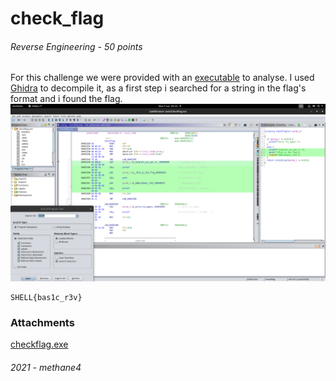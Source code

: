 # check_flag
###### Reverse Engineering - 50 points
For this challenge we were provided with an [executable](checkflag.exe) to analyse. I used [Ghidra](https://ghidra-sre.org/) to decompile it, as a first step i searched for a string in the flag's format and i found the flag.
![Screenshot](Screenshot-check_flag.png)
```
SHELL{bas1c_r3v}
```


### Attachments
[checkflag.exe](checkflag.exe)
###### 2021 - methane4